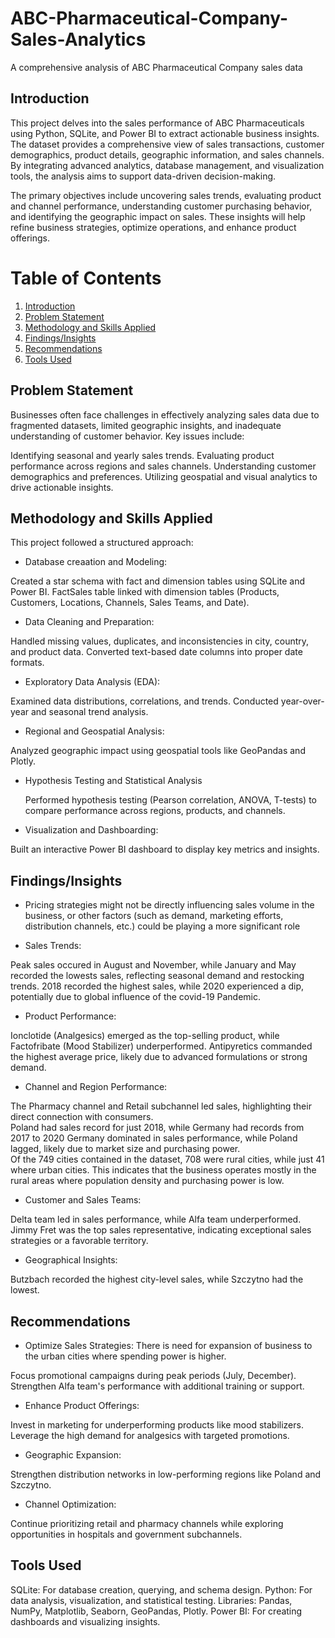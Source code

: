 # ABC-Pharmaceutical-Company-Sales-Analytics
A comprehensive analysis of ABC Pharmaceutical Company sales data

## Introduction
This project delves into the sales performance of ABC Pharmaceuticals using Python, SQLite, and Power BI to extract actionable business insights. The dataset provides a comprehensive view of sales transactions, customer demographics, product details, geographic information, and sales channels. By integrating advanced analytics, database management, and visualization tools, the analysis aims to support data-driven decision-making.

The primary objectives include uncovering sales trends, evaluating product and channel performance, understanding customer purchasing behavior, and identifying the geographic impact on sales. These insights will help refine business strategies, optimize operations, and enhance product offerings.
# Table of Contents

1. [Introduction](#introduction)
2. [Problem Statement](#problem-statement)
3. [Methodology and Skills Applied](#methodology-and-skills-applied)
4. [Findings/Insights](#findingsinsights)
5. [Recommendations](#recommendations)
6. [Tools Used](#tools-used)


## Problem Statement
Businesses often face challenges in effectively analyzing sales data due to fragmented datasets, limited geographic insights, and inadequate understanding of customer behavior. Key issues include:

Identifying seasonal and yearly sales trends.
Evaluating product performance across regions and sales channels.
Understanding customer demographics and preferences.
Utilizing geospatial and visual analytics to drive actionable insights.

## Methodology and Skills Applied
This project followed a structured approach:

* Database creaation and Modeling:

Created a star schema with fact and dimension tables using SQLite and Power BI.
FactSales table linked with dimension tables (Products, Customers, Locations, Channels, Sales Teams, and Date).
* Data Cleaning and Preparation:

Handled missing values, duplicates, and inconsistencies in city, country, and product data.
Converted text-based date columns into proper date formats.
* Exploratory Data Analysis (EDA):

Examined data distributions, correlations, and trends.
Conducted year-over-year and seasonal trend analysis.
* Regional and Geospatial Analysis:

Analyzed geographic impact using geospatial tools like GeoPandas and Plotly.
* Hypothesis Testing and Statistical Analysis

  Performed hypothesis testing (Pearson correlation, ANOVA, T-tests) to compare performance across regions, products, and channels.
  
* Visualization and Dashboarding:

Built an interactive Power BI dashboard to display key metrics and insights.

## Findings/Insights

* Pricing strategies might not be directly influencing sales volume in the business, or other factors (such as demand, marketing efforts, distribution channels, etc.) could be playing a more significant role

* Sales Trends:

Peak sales occured in August and November, while January and May recorded the lowests sales, reflecting seasonal demand and restocking trends.
2018 recorded the highest sales, while 2020 experienced a dip, potentially due to global influence of the covid-19 Pandemic.
* Product Performance:

Ionclotide (Analgesics) emerged as the top-selling product, while Factofribate (Mood Stabilizer) underperformed.
Antipyretics commanded the highest average price, likely due to advanced formulations or strong demand.
* Channel and Region Performance:

The Pharmacy channel and Retail subchannel led sales, highlighting their direct connection with consumers.    
Poland had sales record for just 2018, while Germany had records from 2017 to 2020
Germany dominated in sales performance, while Poland lagged, likely due to market size and purchasing power.               
Of the 749 cities contained in the dataset, 708 were rural cities, while just 41 where urban cities. This indicates that the business operates mostly in the rural areas where population density and purchasing power is low.
* Customer and Sales Teams:

Delta team led in sales performance, while Alfa team underperformed.
Jimmy Fret was the top sales representative, indicating exceptional sales strategies or a favorable territory.
* Geographical Insights:

Butzbach recorded the highest city-level sales, while Szczytno had the lowest.
## Recommendations
* Optimize Sales Strategies:
There is need for expansion of business to the urban cities  where spending power is higher.

Focus promotional campaigns during peak periods (July, December).    
Strengthen Alfa team's performance with additional training or support.
* Enhance Product Offerings:

Invest in marketing for underperforming products like mood stabilizers.
Leverage the high demand for analgesics with targeted promotions.
* Geographic Expansion:

Strengthen distribution networks in low-performing regions like Poland and Szczytno.
* Channel Optimization:

Continue prioritizing retail and pharmacy channels while exploring opportunities in hospitals and government subchannels.
## Tools Used
SQLite: For database creation, querying, and schema design.
Python: For data analysis, visualization, and statistical testing.
Libraries: Pandas, NumPy, Matplotlib, Seaborn, GeoPandas, Plotly.
Power BI: For creating dashboards and visualizing insights.
